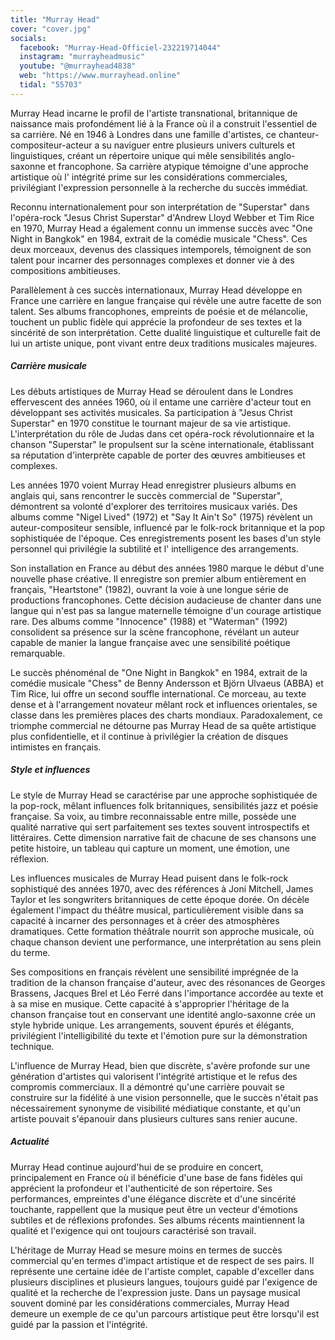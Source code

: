 ```yaml
---
title: "Murray Head"
cover: "cover.jpg"
socials:
  facebook: "Murray-Head-Officiel-232219714044"
  instagram: "murrayheadmusic"
  youtube: "@murrayhead4838"
  web: "https://www.murrayhead.online"
  tidal: "55703"
---
```


Murray Head incarne le profil de l'artiste transnational, britannique de naissance mais profondément lié à la France où
il a construit l'essentiel de sa carrière. Né en 1946 à Londres dans une famille d'artistes, ce
chanteur-compositeur-acteur a su naviguer entre plusieurs univers culturels et linguistiques, créant un répertoire
unique qui mêle sensibilités anglo-saxonne et francophone. Sa carrière atypique témoigne d'une approche artistique où l'
intégrité prime sur les considérations commerciales, privilégiant l'expression personnelle à la recherche du succès
immédiat.

Reconnu internationalement pour son interprétation de "Superstar" dans l'opéra-rock "Jesus Christ Superstar" d'Andrew
Lloyd Webber et Tim Rice en 1970, Murray Head a également connu un immense succès avec "One Night in Bangkok" en 1984,
extrait de la comédie musicale "Chess". Ces deux morceaux, devenus des classiques intemporels, témoignent de son talent
pour incarner des personnages complexes et donner vie à des compositions ambitieuses.

Parallèlement à ces succès internationaux, Murray Head développe en France une carrière en langue française qui révèle
une autre facette de son talent. Ses albums francophones, empreints de poésie et de mélancolie, touchent un public
fidèle qui apprécie la profondeur de ses textes et la sincérité de son interprétation. Cette dualité linguistique et
culturelle fait de lui un artiste unique, pont vivant entre deux traditions musicales majeures.

##### Carrière musicale

Les débuts artistiques de Murray Head se déroulent dans le Londres effervescent des années 1960, où il entame une
carrière d'acteur tout en développant ses activités musicales. Sa participation à "Jesus Christ Superstar" en 1970
constitue le tournant majeur de sa vie artistique. L'interprétation du rôle de Judas dans cet opéra-rock révolutionnaire
et la chanson "Superstar" le propulsent sur la scène internationale, établissant sa réputation d'interprète capable de
porter des œuvres ambitieuses et complexes.

Les années 1970 voient Murray Head enregistrer plusieurs albums en anglais qui, sans rencontrer le succès commercial
de "Superstar", démontrent sa volonté d'explorer des territoires musicaux variés. Des albums comme "Nigel Lived" (1972)
et "Say It Ain't So" (1975) révèlent un auteur-compositeur sensible, influencé par le folk-rock britannique et la pop
sophistiquée de l'époque. Ces enregistrements posent les bases d'un style personnel qui privilégie la subtilité et l'
intelligence des arrangements.

Son installation en France au début des années 1980 marque le début d'une nouvelle phase créative. Il enregistre son
premier album entièrement en français, "Heartstone" (1982), ouvrant la voie à une longue série de productions
francophones. Cette décision audacieuse de chanter dans une langue qui n'est pas sa langue maternelle témoigne d'un
courage artistique rare. Des albums comme "Innocence" (1988) et "Waterman" (1992) consolident sa présence sur la scène
francophone, révélant un auteur capable de manier la langue française avec une sensibilité poétique remarquable.

Le succès phénoménal de "One Night in Bangkok" en 1984, extrait de la comédie musicale "Chess" de Benny Andersson et
Björn Ulvaeus (ABBA) et Tim Rice, lui offre un second souffle international. Ce morceau, au texte dense et à
l'arrangement novateur mêlant rock et influences orientales, se classe dans les premières places des charts mondiaux.
Paradoxalement, ce triomphe commercial ne détourne pas Murray Head de sa quête artistique plus confidentielle, et il
continue à privilégier la création de disques intimistes en français.

##### Style et influences

Le style de Murray Head se caractérise par une approche sophistiquée de la pop-rock, mêlant influences folk
britanniques, sensibilités jazz et poésie française. Sa voix, au timbre reconnaissable entre mille, possède une qualité
narrative qui sert parfaitement ses textes souvent introspectifs et littéraires. Cette dimension narrative fait de
chacune de ses chansons une petite histoire, un tableau qui capture un moment, une émotion, une réflexion.

Les influences musicales de Murray Head puisent dans le folk-rock sophistiqué des années 1970, avec des références à
Joni Mitchell, James Taylor et les songwriters britanniques de cette époque dorée. On décèle également l'impact du
théâtre musical, particulièrement visible dans sa capacité à incarner des personnages et à créer des atmosphères
dramatiques. Cette formation théâtrale nourrit son approche musicale, où chaque chanson devient une performance, une
interprétation au sens plein du terme.

Ses compositions en français révèlent une sensibilité imprégnée de la tradition de la chanson française d'auteur, avec
des résonances de Georges Brassens, Jacques Brel et Léo Ferré dans l'importance accordée au texte et à sa mise en
musique. Cette capacité à s'approprier l'héritage de la chanson française tout en conservant une identité anglo-saxonne
crée un style hybride unique. Les arrangements, souvent épurés et élégants, privilégient l'intelligibilité du texte et
l'émotion pure sur la démonstration technique.

L'influence de Murray Head, bien que discrète, s'avère profonde sur une génération d'artistes qui valorisent l'intégrité
artistique et le refus des compromis commerciaux. Il a démontré qu'une carrière pouvait se construire sur la fidélité à
une vision personnelle, que le succès n'était pas nécessairement synonyme de visibilité médiatique constante, et qu'un
artiste pouvait s'épanouir dans plusieurs cultures sans renier aucune.

##### Actualité

Murray Head continue aujourd'hui de se produire en concert, principalement en France où il bénéficie d'une base de fans
fidèles qui apprécient la profondeur et l'authenticité de son répertoire. Ses performances, empreintes d'une élégance
discrète et d'une sincérité touchante, rappellent que la musique peut être un vecteur d'émotions subtiles et de
réflexions profondes. Ses albums récents maintiennent la qualité et l'exigence qui ont toujours caractérisé son travail.

L'héritage de Murray Head se mesure moins en termes de succès commercial qu'en termes d'impact artistique et de respect
de ses pairs. Il représente une certaine idée de l'artiste complet, capable d'exceller dans plusieurs disciplines et
plusieurs langues, toujours guidé par l'exigence de qualité et la recherche de l'expression juste. Dans un paysage
musical souvent dominé par les considérations commerciales, Murray Head demeure un exemple de ce qu'un parcours
artistique peut être lorsqu'il est guidé par la passion et l'intégrité.
